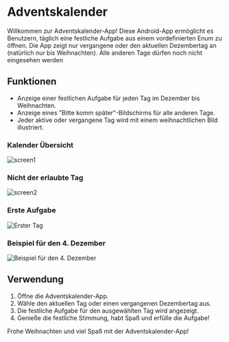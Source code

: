 # Adventskalender

Willkommen zur Adventskalender-App! Diese Android-App ermöglicht es Benutzern, täglich eine festliche Aufgabe aus einem vordefinierten Enum zu öffnen. Die App zeigt nur vergangene oder den aktuellen Dezembertag an (natürlich nur bis Weihnachten). Alle anderen Tage dürfen noch nicht eingesehen werden

## Funktionen

- Anzeige einer festlichen Aufgabe für jeden Tag im Dezember bis Weihnachten.
- Anzeige eines "Bitte komm später"-Bildschirms für alle anderen Tage.
- Jeder aktive oder vergangene Tag wird mit einem weihnachtlichen Bild illustriert.

### Kalender Übersicht
![screen1](https://github.com/aYudizzle/AdventKalender/assets/116006616/da066db4-de35-4fc7-8b7c-cf59a0d8280d)
### Nicht der erlaubte Tag
![screen2](https://github.com/aYudizzle/AdventKalender/assets/116006616/6b6a05a4-3755-4b19-bda1-487ea1ae0739)

### Erste Aufgabe
![Erster Tag](https://github.com/aYudizzle/AdventKalender/assets/116006616/077ab7c2-3a7b-4954-ab17-03e79e1126c2)
### Beispiel für den 4. Dezember
![Beispiel für den 4. Dezember](https://github.com/aYudizzle/AdventKalender/assets/116006616/f0d28b20-61a1-46b5-a0ed-99937df34c4d)




## Verwendung

1. Öffne die Adventskalender-App.
2. Wähle den aktuellen Tag oder einen vergangenen Dezembertag aus.
3. Die festliche Aufgabe für den ausgewählten Tag wird angezeigt.
4. Genieße die festliche Stimmung, habt Spaß und erfülle die Aufgabe!

Frohe Weihnachten und viel Spaß mit der Adventskalender-App!
